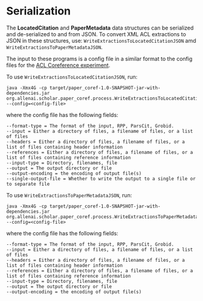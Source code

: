 # Serialization #

The __LocatedCitation__ and __PaperMetadata__ data structures can be serialized and de-serialized to and from JSON. To convert XML ACL extractions to JSON in these structures, use: ```WriteExtractionsToLocatedCitationJSON``` amd ```WriteExtractionsToPaperMetadataJSON```. 

The input to these programs is a config file in a similar format to the config files for the [ACL Coreference experiment](coreference/acl_paper_coreference.md). 

To use ```WriteExtractionsToLocatedCitationJSON```, run:

```
java -Xmx4G -cp target/paper_coref-1.0-SNAPSHOT-jar-with-dependencies.jar org.allenai.scholar.paper_coref.process.WriteExtractionsToLocatedCitationJSON --config=<config-file>
```

where the config file has the following fields:

```
--format-type = The format of the input, RPP, ParsCit, Grobid.
--input = Either a directory of files, a filename of files, or a list of files
--headers = Either a directory of files, a filename of files, or a list of files containing header information
--references = Either a directory of files, a filename of files, or a list of files containing reference information
--input-type = Directory, filenames, file
--output = The output directory or file
--output-encoding = the encoding of output file(s)
--single-output-file = Whether to write the output to a single file or to separate file
```

To use ```WriteExtractionsToPaperMetadataJSON```, run:


```
java -Xmx4G -cp target/paper_coref-1.0-SNAPSHOT-jar-with-dependencies.jar org.allenai.scholar.paper_coref.process.WriteExtractionsToPaperMetadataJSON --config=<config-file>
```

where the config file has the following fields:


```
--format-type = The format of the input, RPP, ParsCit, Grobid.
--input = Either a directory of files, a filename of files, or a list of files
--headers = Either a directory of files, a filename of files, or a list of files containing header information
--references = Either a directory of files, a filename of files, or a list of files containing reference information
--input-type = Directory, filenames, file
--output = The output directory or file
--output-encoding = the encoding of output file(s)
```
